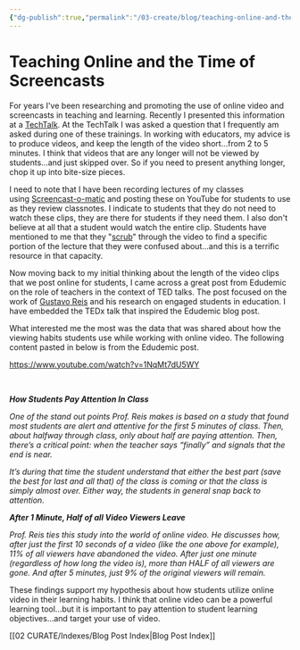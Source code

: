 ```yaml
---
{"dg-publish":true,"permalink":"/03-create/blog/teaching-online-and-the-time-of-screencasts/","title":"Teaching Online and the Time of Screencasts","tags":["education","literacy","new-literacies","screencasting","technology"]}
---
```


# Teaching Online and the Time of Screencasts

For years I've been researching and promoting the use of online video and screencasts in teaching and learning. Recently I presented this information at a [TechTalk](http://wiobyrne.blogspot.com/2013/01/unh-techtalk-producing-and-sharing.html). At the TechTalk I was asked a question that I frequently am asked during one of these trainings. In working with educators, my advice is to produce videos, and keep the length of the video short...from 2 to 5 minutes. I think that videos that are any longer will not be viewed by students...and just skipped over. So if you need to present anything longer, chop it up into bite-size pieces. 

I need to note that I have been recording lectures of my classes using [Screencast-o-matic](https://sites.google.com/site/wiobyrne/screencast-o-matic) and posting these on YouTube for students to use as they review classnotes. I indicate to students that they do not need to watch these clips, they are there for students if they need them. I also don't believe at all that a student would watch the entire clip. Students have mentioned to me that they "[scrub](http://lifehacker.com/5811660/how-to-control-the-audio-and-video-scrubbing-speed-on-your-iphone)" through the video to find a specific portion of the lecture that they were confused about...and this is a terrific resource in that capacity.

Now moving back to my initial thinking about the length of the video clips that we post online for students, I came across a great post from Edudemic on the role of teachers in the context of TED talks. The post focused on the work of [Gustavo Reis](http://www.gustavoreis.com/) and his research on engaged students in education. I have embedded the TEDx talk that inspired the Edudemic blog post.

What interested me the most was the data that was shared about how the viewing habits students use while working with online video. The following content pasted in below is from the Edudemic post.

https://www.youtube.com/watch?v=1NqMt7dU5WY

 

_**How Students Pay Attention In Class**_

_One of the stand out points Prof. Reis makes is based on a study that found most students are alert and attentive for the first 5 minutes of class. Then, about halfway through class, only about half are paying attention. Then, there’s a critical point: when the teacher says “finally” and signals that the end is near._

_It’s during that time the student understand that either the best part (save the best for last and all that) of the class is coming or that the class is simply almost over. Either way, the students in general snap back to attention._

_**After 1 Minute, Half of all Video Viewers Leave**_

_Prof. Reis ties this study into the world of online video. He discusses how, after just the first 10 seconds of a video (like the one above for example), 11% of all viewers have abandoned the video. After just one minute (regardless of how long the video is), more than HALF of all viewers are gone. And after 5 minutes, just 9% of the original viewers will remain._

These findings support my hypothesis about how students utilize online video in their learning habits. I think that online video can be a powerful learning tool...but it is important to pay attention to student learning objectives...and target your use of video.

[[02 CURATE/Indexes/Blog Post Index\|Blog Post Index]]